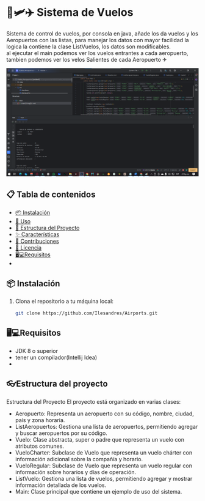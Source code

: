 # 🧩🛩✈ Sistema de Vuelos

Sistema de control de vuelos, por consola en java,
añade los da vuelos y los Aeropuertos con las listas, para manejar los datos con mayor facilidad la logica la contiene la clase ListVuelos,
los datos son modificables. \
al ejecutar el main podemos ver los vuelos entrantes a cada aeropuerto, tambien podemos ver los velos Salientes de cada Aeropuerto ✈

![Code](https://github.com/Ilesandres/img_Proyects/blob/main/vuelos_airport.png)

## 📋 Tabla de contenidos

- [📦 Instalación](#-instalación)
- [🚀 Uso](#uso)
- [📁 Estructura del Proyecto](#estructura-del-proyecto)
- [✨ Características](#características)
- [🤝 Contribuciones](#contribuciones)
- [📝 Licencia](https://github.com/Ilesandres)
- [🖥💻Requisitos](#Requisitos)
- 


## 📦 Instalación

1. Clona el repositorio a tu máquina local:
   ```bash
   git clone https://github.com/Ilesandres/Airports.git

## 🖥💻Requisitos
- JDK 8 o superior
- tener un compilador(Intellij Idea)
- 
## 👓Estructura del proyecto

Estructura del Proyecto
El proyecto está organizado en varias clases:

- Aeropuerto: Representa un aeropuerto con su código, nombre, ciudad, país y zona horaria.
- ListAeropuertos: Gestiona una lista de aeropuertos, permitiendo agregar y buscar aeropuertos por su código.
- Vuelo: Clase abstracta, super o padre que representa un vuelo con atributos comunes.
- VueloCharter: Subclase de Vuelo que representa un vuelo chárter con información adicional sobre la compañía y horario.
- VueloRegular: Subclase de Vuelo que representa un vuelo regular con información sobre horarios y días de operación.
- ListVuelo: Gestiona una lista de vuelos, permitiendo agregar y mostrar información detallada de los vuelos.
- Main: Clase principal que contiene un ejemplo de uso del sistema.
